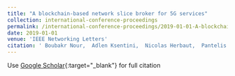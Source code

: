 ```yaml
---
title: "A blockchain-based network slice broker for 5G services"
collection: international-conference-proceedings
permalink: /international-conference-proceedings/2019-01-01-A-blockchain-based-network-slice-broker-for-5G-services
date: 2019-01-01
venue: 'IEEE Networking Letters'
citation: ' Boubakr Nour,  Adlen Ksentini,  Nicolas Herbaut,  Pantelis Frangoudis,  Hassine Moungla, &quot;A blockchain-based network slice broker for 5G services.&quot; IEEE Networking Letters, 2019.'
---
```

Use [Google Scholar](https://scholar.google.com/scholar?q=A+blockchain+based+network+slice+broker+for+5G+services){:target="_blank"} for full citation